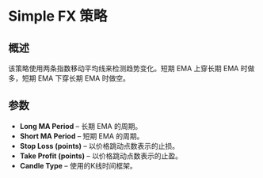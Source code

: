 # Simple FX 策略

## 概述
该策略使用两条指数移动平均线来检测趋势变化。短期 EMA 上穿长期 EMA 时做多，短期 EMA 下穿长期 EMA 时做空。

## 参数
- **Long MA Period** – 长期 EMA 的周期。
- **Short MA Period** – 短期 EMA 的周期。
- **Stop Loss (points)** – 以价格跳动点数表示的止损。
- **Take Profit (points)** – 以价格跳动点数表示的止盈。
- **Candle Type** – 使用的K线时间框架。
